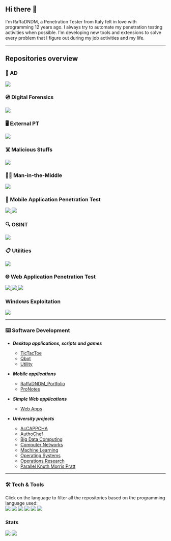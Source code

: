 ## Hi there 👋

I'm RaffaDNDM, a Penetration Tester from Italy felt in love with programming 12 years ago. I always try to automate my penetration testing activities when possible.
I'm developing new tools and extensions to solve every problem that I figure out during my job activities and my life.

---

## Repositories overview
### 🌲 AD
<a href="https://github.com/RaffaDNDM/AD">
<picture>
  <source
    srcset="https://github-readme-stats.vercel.app/api/pin/?username=RaffaDNDM&repo=AD&theme=dark&token=0"
    media="(prefers-color-scheme: dark)"
  />
  <source
    srcset="https://github-readme-stats.vercel.app/api/pin/?username=RaffaDNDM&repo=AD&theme=light&token=0"
    media="(prefers-color-scheme: light), (prefers-color-scheme: no-preference)"
  />
  <img src="https://github-readme-stats.vercel.app/api/pin/?username=RaffaDNDM&repo=AD&theme=light&token=0" />
</picture>
</a>

### 💿 Digital Forensics
<a href="https://github.com/RaffaDNDM/Digital-Forensics">
<picture>
  <source
    srcset="https://github-readme-stats.vercel.app/api/pin/?username=RaffaDNDM&repo=Digital-Forensics&theme=dark&token=0"
    media="(prefers-color-scheme: dark)"
  />
  <source
    srcset="https://github-readme-stats.vercel.app/api/pin/?username=RaffaDNDM&repo=Digital-Forensics&theme=light&token=0"
    media="(prefers-color-scheme: light), (prefers-color-scheme: no-preference)"
  />
  <img src="https://github-readme-stats.vercel.app/api/pin/?username=RaffaDNDM&repo=Digital-Forensics&theme=light&token=0" />
</picture>
</a>

### 🖥 External PT
<a href="https://github.com/RaffaDNDM/External-PT">
<picture>
  <source
    srcset="https://github-readme-stats.vercel.app/api/pin/?username=RaffaDNDM&repo=External-PT&theme=dark&token=0"
    media="(prefers-color-scheme: dark)"
  />
  <source
    srcset="https://github-readme-stats.vercel.app/api/pin/?username=RaffaDNDM&repo=External-PT&theme=light&token=0"
    media="(prefers-color-scheme: light), (prefers-color-scheme: no-preference)"
  />
  <img src="https://github-readme-stats.vercel.app/api/pin/?username=RaffaDNDM&repo=External-PT&theme=light&token=0" />
</picture>
</a>

### ☠️ Malicious Stuffs
<a href="https://github.com/RaffaDNDM/Malicious-Stuffs">
<picture>
  <source
    srcset="https://github-readme-stats.vercel.app/api/pin/?username=RaffaDNDM&repo=Malicious-Stuffs&theme=dark&token=0"
    media="(prefers-color-scheme: dark)"
  />
  <source
    srcset="https://github-readme-stats.vercel.app/api/pin/?username=RaffaDNDM&repo=Malicious-Stuffs&theme=light&token=0"
    media="(prefers-color-scheme: light), (prefers-color-scheme: no-preference)"
  />
  <img src="https://github-readme-stats.vercel.app/api/pin/?username=RaffaDNDM&repo=Malicious-Stuffs&theme=light&token=0" />
</picture>
</a>

### 👨‍💻 Man-in-the-Middle
<a href="https://github.com/RaffaDNDM/MitM">
<picture>
  <source
    srcset="https://github-readme-stats.vercel.app/api/pin/?username=RaffaDNDM&repo=MitM&theme=dark&token=0"
    media="(prefers-color-scheme: dark)"
  />
  <source
    srcset="https://github-readme-stats.vercel.app/api/pin/?username=RaffaDNDM&repo=MitM&theme=light&token=0"
    media="(prefers-color-scheme: light), (prefers-color-scheme: no-preference)"
  />
  <img src="https://github-readme-stats.vercel.app/api/pin/?username=RaffaDNDM&repo=MitM&theme=light&token=0" />
</picture>
</a>

### 📱 Mobile Application Penetration Test
<a href="https://github.com/RaffaDNDM/HacknDroid">
<picture>
  <source
    srcset="https://github-readme-stats.vercel.app/api/pin/?username=RaffaDNDM&repo=HacknDroid&theme=dark&token=2"
    media="(prefers-color-scheme: dark)"
  />
  <source
    srcset="https://github-readme-stats.vercel.app/api/pin/?username=RaffaDNDM&repo=HacknDroid&theme=light&token=2"
    media="(prefers-color-scheme: light), (prefers-color-scheme: no-preference)"
  />
  <img src="https://github-readme-stats.vercel.app/api/pin/?username=RaffaDNDM&repo=HacknDroid&theme=light&token=2" />
</picture>
</a>
<a href="https://github.com/RaffaDNDM/MAPT">
<picture>
  <source
    srcset="https://github-readme-stats.vercel.app/api/pin/?username=RaffaDNDM&repo=MAPT&theme=dark&token=2"
    media="(prefers-color-scheme: dark)"
  />
  <source
    srcset="https://github-readme-stats.vercel.app/api/pin/?username=RaffaDNDM&repo=MAPT&theme=light&token=2"
    media="(prefers-color-scheme: light), (prefers-color-scheme: no-preference)"
  />
  <img src="https://github-readme-stats.vercel.app/api/pin/?username=RaffaDNDM&repo=MAPT&theme=light&token=2" />
</picture>
</a>

### 🔍 OSINT
<a href="https://github.com/RaffaDNDM/OSINT">
<picture>
  <source
    srcset="https://github-readme-stats.vercel.app/api/pin/?username=RaffaDNDM&repo=OSINT&theme=dark&cache_seconds=0"
    media="(prefers-color-scheme: dark)"
  />
  <source
    srcset="https://github-readme-stats.vercel.app/api/pin/?username=RaffaDNDM&repo=OSINT&theme=light&cache_seconds=0"
    media="(prefers-color-scheme: light), (prefers-color-scheme: no-preference)"
  />
  <img src="https://github-readme-stats.vercel.app/api/pin/?username=RaffaDNDM&repo=OSINT&theme=light&cache_seconds=0" />
</picture>
</a>

### 📋 Utilities
<a href="https://github.com/RaffaDNDM/Report-Utilities">
<picture>
  <source
    srcset="https://github-readme-stats.vercel.app/api/pin/?username=RaffaDNDM&repo=Report%2dUtilities&theme=dark&token=0"
    media="(prefers-color-scheme: dark)"
  />
  <source
    srcset="https://github-readme-stats.vercel.app/api/pin/?username=RaffaDNDM&repo=Report%2dUtilities&theme=light&token=0"
    media="(prefers-color-scheme: light), (prefers-color-scheme: no-preference)"
  />
  <img src="https://github-readme-stats.vercel.app/api/pin/?username=RaffaDNDM&repo=Report%2dUtilities&theme=light&token=0" />
</picture>
</a>

### 🌐 Web Application Penetration Test
<a href="https://github.com/RaffaDNDM/Burp-extensions">
<picture>
  <source
    srcset="https://github-readme-stats.vercel.app/api/pin/?username=RaffaDNDM&repo=Burp-extensions&theme=dark&token=0"
    media="(prefers-color-scheme: dark)"
  />
  <source
    srcset="https://github-readme-stats.vercel.app/api/pin/?username=RaffaDNDM&repo=Burp-extensions&theme=light&token=0"
    media="(prefers-color-scheme: light), (prefers-color-scheme: no-preference)"
  />
  <img src="https://github-readme-stats.vercel.app/api/pin/?username=RaffaDNDM&repo=Burp-extensions&theme=light&token=0" />
</picture>
</a>
<a href="https://github.com/RaffaDNDM/Browser-Extensions">
<picture>
  <source
    srcset="https://github-readme-stats.vercel.app/api/pin/?username=RaffaDNDM&repo=Browser-Extensions&theme=dark&token=0"
    media="(prefers-color-scheme: dark)"
  />
  <source
    srcset="https://github-readme-stats.vercel.app/api/pin/?username=RaffaDNDM&repo=Browser-Extensions&theme=light&token=0"
    media="(prefers-color-scheme: light), (prefers-color-scheme: no-preference)"
  />
  <img src="https://github-readme-stats.vercel.app/api/pin/?username=RaffaDNDM&repo=Browser-Extensions&theme=light&token=0" />
</picture>
</a>
<a href="https://github.com/RaffaDNDM/WAPT">
<picture>
  <source
    srcset="https://github-readme-stats.vercel.app/api/pin/?username=RaffaDNDM&repo=WAPT&theme=dark&token=0"
    media="(prefers-color-scheme: dark)"
  />
  <source
    srcset="https://github-readme-stats.vercel.app/api/pin/?username=RaffaDNDM&repo=WAPT&theme=light&token=0"
    media="(prefers-color-scheme: light), (prefers-color-scheme: no-preference)"
  />
  <img src="https://github-readme-stats.vercel.app/api/pin/?username=RaffaDNDM&repo=WAPT&theme=light&token=0" />
</picture>
</a>

###  Windows Exploitation
<a href="https://github.com/RaffaDNDM/Windows-Exploit-Development">
<picture>
  <source
    srcset="https://github-readme-stats.vercel.app/api/pin/?username=Windows-Exploit-Development&repo=WAPT&theme=dark&token=0"
    media="(prefers-color-scheme: dark)"
  />
  <source
    srcset="https://github-readme-stats.vercel.app/api/pin/?username=RaffaDNDM&repo=Windows-Exploit-Development&theme=light&token=0"
    media="(prefers-color-scheme: light), (prefers-color-scheme: no-preference)"
  />
  <img src="https://github-readme-stats.vercel.app/api/pin/?username=RaffaDNDM&repo=Windows-Exploit-Development&theme=light&token=0" />
</picture>
</a>

---

### ⌨️ Software Development
- _**Desktop applications, scripts and games**_
  - [TicTacToe](https://github.com/RaffaDNDM/TicTacToe)
  - [Qbot](https://github.com/RaffaDNDM/Qbot)
  - [Utility](https://github.com/RaffaDNDM/Utility)

- _**Mobile applications**_
  - [RaffaDNDM_Portfolio](https://github.com/RaffaDNDM/RaffaDNDM_Portfolio)
  - [ProNotes](https://github.com/RaffaDNDM/ProNotes)

- _**Simple Web applications**_
  - [Web Apps](https://github.com/RaffaDNDM/Web-Apps)

- _**University projects**_
  - [AcCAPPCHA](https://github.com/RaffaDNDM/AcCAPPCHA)
  - [AuthoChef](https://github.com/RaffaDNDM/AutoChef)
  - [Big Data Computing](https://github.com/RaffaDNDM/Big-Data-Computing)
  - [Computer Networks](https://github.com/RaffaDNDM/Computer-Networks)
  - [Machine Learning](https://github.com/RaffaDNDM/Machine-Learning)
  - [Operating Systems](https://github.com/RaffaDNDM/Operating-Systems)
  - [Operations Research](https://github.com/RaffaDNDM/Operations-Research-2)
  - [Parallel Knuth Morris Pratt](https://github.com/RaffaDNDM/Parallel-Knuth-Morris-Pratt)

---

### 🛠️ Tech & Tools
Click on the language to filter all the repositories based on the programming language used:<br>
[<img src="https://img.shields.io/badge/c-%2300599C.svg?style=for-the-badge&logo=c&logoColor=white" />](https://github.com/search?q=owner%3ARaffaDNDM+language%3AC+&type=repository)
[<img src="https://img.shields.io/badge/c++-%2300599C.svg?style=for-the-badge&logo=c%2B%2B&logoColor=white" />](https://github.com/search?q=owner%3ARaffaDNDM+Computer&type=repositories)
[<img src="https://img.shields.io/badge/Java-ED8B00?style=for-the-badge&logo=openjdk&logoColor=white" />](https://github.com/search?q=owner%3ARaffaDNDM+language%3AJava+&type=repository)
[<img src="https://img.shields.io/badge/python-3670A0?style=for-the-badge&logo=python&logoColor=ffdd54" />](https://github.com/search?q=owner%3ARaffaDNDM+language%3APython+&type=repository)
[<img src="https://img.shields.io/badge/javascript-%23323330.svg?style=for-the-badge&logo=javascript&logoColor=%23F7DF1E" />](https://github.com/search?q=owner%3ARaffaDNDM+language%3AJavascript+&type=repositories)
[<img src="https://img.shields.io/badge/PHP-777BB4?logo=php&logoColor=white&style=for-the-badge" />](https://github.com/search?q=owner%3ARaffaDNDM+language%3APHP+&type=repositories)

### Stats
<picture>
  <source srcset="https://github-readme-stats.vercel.app/api/top-langs/?username=RaffaDNDM&hide_border=true&hide=html%2Cyara%2Cmakefile%2Cjupyter%20notebook&layout=donut&theme=dark&token=1" media="(prefers-color-scheme: dark)" >
  <source srcset="https://github-readme-stats.vercel.app/api/top-langs/?username=RaffaDNDM&hide_border=true&hide=html%2Cyara%2Cmakefile%2Cjupyter%20notebook&layout=donut&theme=light&token=1" media="(prefers-color-scheme: light)" >
  <img src="https://github-readme-stats.vercel.app/api/top-langs/?username=RaffaDNDM&hide_border=true&hide=html,yara,makefile,jupyter%20notebook&layout=donut&theme=light&token=1" />
</picture>

<picture>
  <source
    srcset="https://github-readme-stats.vercel.app/api?username=RaffaDNDM&hide_border=true&rank_icon=percentile&include_all_commits=true&theme=dark&token=1"
    media="(prefers-color-scheme: dark)"
  />
  <source
    srcset="https://github-readme-stats.vercel.app/api?username=RaffaDNDM&hide_border=true&rank_icon=percentile&include_all_commits=true&theme=light&token=1"
    media="(prefers-color-scheme: light), (prefers-color-scheme: no-preference)"
  />
  <img src="https://github-readme-stats.vercel.app/api?username=RaffaDNDM&hide_border=true&rank_icon=percentile&include_all_commits=true&theme=light&token=1" />
</picture>
